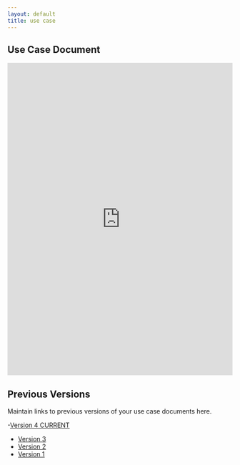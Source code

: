 ```yaml
---
layout: default
title: use case
---
```


## Use Case Document

<iframe src="https://docs.google.com/document/d/e/2PACX-1vQC00XOwKq9Ib40RH89e8XhNY_OjygMAdZZbXDQ5K31lSTokPhoipud909k6wYy4A/pub?embedded=true" style="width: 100%;height: 700px;border: none;"></iframe>

## Previous Versions

<p class="message-highlight">Maintain links to previous versions of your use case documents here.</p>

-[Version 4 CURRENT](https://docs.google.com/document/d/e/2PACX-1vSUR1XLKQmy9aGHcpbjTJaf1CzNAy3EU_oe4oZtsFtBzTwfsLGx8jT0pu7i9OADig/pub?embedded=true)
- [Version 3](https://docs.google.com/document/d/e/2PACX-1vSUR1XLKQmy9aGHcpbjTJaf1CzNAy3EU_oe4oZtsFtBzTwfsLGx8jT0pu7i9OADig/pub?embedded=true)
- [Version 2](https://docs.google.com/document/d/e/2PACX-1vRWIQNlNbrJ9hIpJXVNHkHeBuXD6u2LDMJxoX4SIzfD7Qqt69S5PYYRbmLnCsYT8A/pub?embedded=true)
- [Version 1](https://docs.google.com/document/d/e/2PACX-1vRYiL4dRhXVtg9ODaUwb7tYuoKNQAW6YUtwYfSVH6A2Ey3BAO6Y37DpTbp2JfPmdg/pub?embedded=true)
